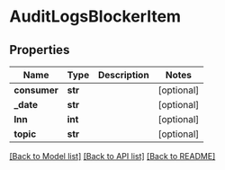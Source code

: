 # AuditLogsBlockerItem

## Properties
Name | Type | Description | Notes
------------ | ------------- | ------------- | -------------
**consumer** | **str** |  | [optional] 
**_date** | **str** |  | [optional] 
**lnn** | **int** |  | [optional] 
**topic** | **str** |  | [optional] 

[[Back to Model list]](../README.md#documentation-for-models) [[Back to API list]](../README.md#documentation-for-api-endpoints) [[Back to README]](../README.md)


